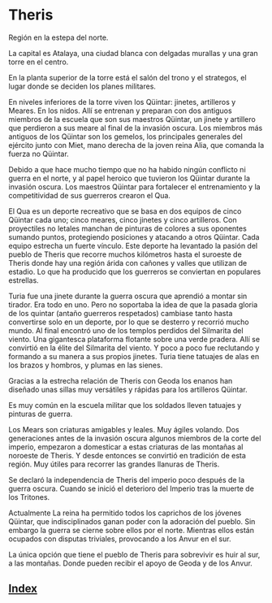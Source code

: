 # Theris

Región en la estepa del norte.

La capital es Atalaya, una ciudad blanca con delgadas murallas y una gran torre en el centro.

En la planta superior de la torre está el salón del trono y el strategos, el lugar donde se deciden los planes militares.

En niveles inferiores de la torre viven los Qüintar: jinetes, artilleros y Meares. En los nidos. Allí se entrenan y preparan con dos antiguos miembros de la escuela que son sus maestros Qüintar, un jinete y artillero que perdieron a sus meare al final de la invasión oscura. Los miembros más antiguos de los Qüintar son los gemelos, los principales generales del ejército junto con Miet, mano derecha de la joven reina Alia, que comanda la fuerza no Qüintar.

Debido a que hace mucho tiempo que no ha habido ningún conflicto ni guerra en el norte, y al papel heroico que tuvieron los Qüintar durante la invasión oscura. Los maestros Qüintar  para fortalecer el entrenamiento y la competitividad de sus guerreros crearon el Qua.

El Qua es un deporte recreativo que se basa en dos equipos de cinco Qüintar cada uno; cinco meares, cinco jinetes y cinco artilleros. Con proyectiles no letales manchan de pinturas de colores a sus oponentes sumando puntos, protegiendo posiciones y atacando a otros Qüintar. Cada equipo estrecha un fuerte vínculo. Este deporte ha levantado la pasión del pueblo de Theris que recorre muchos kilómetros hasta el suroeste de Theris donde hay una región árida con cañones y valles que utilizan de estadio. Lo que ha producido que los guerreros se conviertan en populares estrellas.

Turia fue una  jinete durante la guerra oscura que aprendió a montar sin tirador. Era todo en uno. Pero no soportaba la idea de que la pasada gloria de los quintar (antaño guerreros respetados) cambiase tanto hasta convertirse solo en un deporte, por lo que se desterro y recorrió mucho mundo. Al final encontró uno de los templos perdidos del Silmarita del viento. Una gigantesca plataforma flotante sobre una verde pradera. Allí se convirtió en la élite del Silmarita del viento. Y poco a poco fue reclutando y formando a su manera a sus propios jinetes. Turia tiene tatuajes de alas en los brazos y hombros, y plumas en las sienes.

Gracias a la estrecha relación de Theris con Geoda los enanos han diseñado unas sillas muy versátiles y rápidas para los artilleros Qüintar.

Es muy común en la escuela militar que los soldados lleven tatuajes y pinturas de guerra.

Los Mears son criaturas amigables y leales. Muy ágiles volando. Dos generaciones antes de la invasión oscura algunos miembros de la corte del imperio, empezaron a domesticar a estas criaturas de las montañas al noroeste de Theris. Y desde entonces se convirtió en tradición de esta región.
Muy útiles para recorrer las grandes llanuras de Theris.

Se declaró la independencia de Theris del imperio poco después de la guerra oscura. Cuando se inició el deterioro del Imperio tras la muerte de los Tritones.

Actualmente
La reina ha permitido todos los caprichos de los jóvenes Qüintar, que indisciplinados ganan poder con la adoración del pueblo. Sin embargo la guerra se cierne sobre ellos por el norte. Mientras ellos están ocupados con disputas triviales, provocando a los Anvur en el sur.

La única opción que tiene el pueblo de Theris para sobrevivir es huir al sur, a las montañas. Donde pueden recibir el apoyo de Geoda y de los Anvur.

## [Index](../index.md)